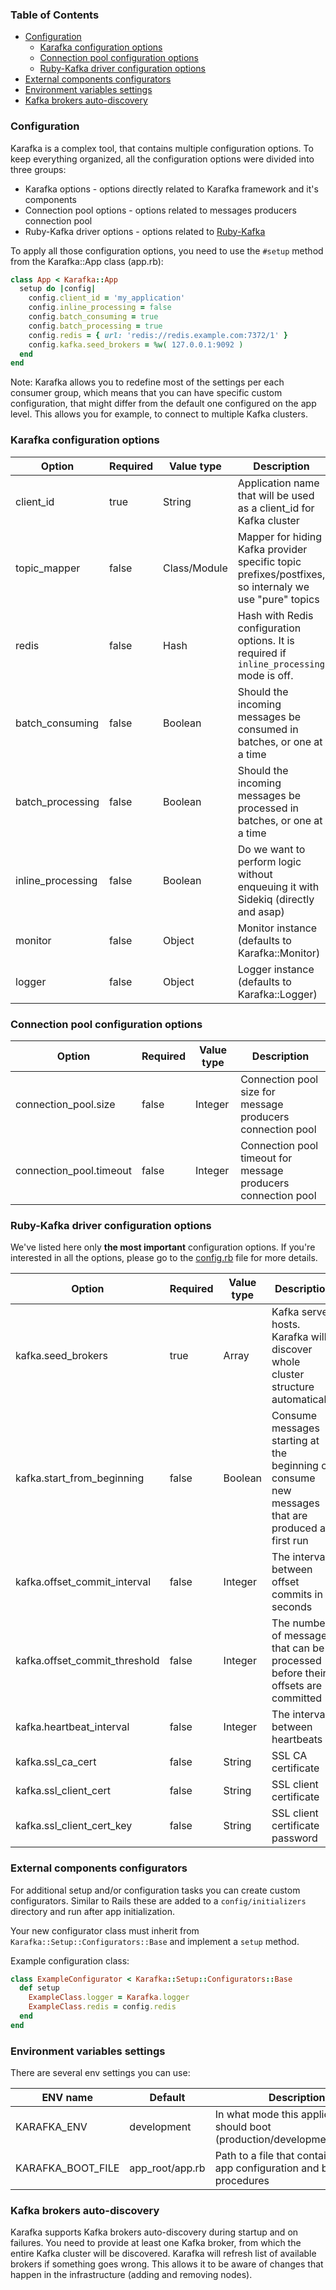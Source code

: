 ### Table of Contents
  - [Configuration](#configuration)
    - [Karafka configuration options](#karafka-configuration-options)
    - [Connection pool configuration options](#connection-pool-configuration-options)
    - [Ruby-Kafka driver configuration options](#ruby-kafka-driver-configuration-options)
  - [External components configurators](#external-components-configurators)
  - [Environment variables settings](#environment-variables-settings)
  - [Kafka brokers auto-discovery](#kafka-brokers-auto-discovery)

### Configuration

Karafka is a complex tool, that contains multiple configuration options. To keep everything organized, all the configuration options were divided into three groups:

* Karafka options - options directly related to Karafka framework and it's components
* Connection pool options - options related to messages producers connection pool
* Ruby-Kafka driver options - options related to [Ruby-Kafka](https://github.com/zendesk/ruby-kafka)

To apply all those configuration options, you need to use the ```#setup``` method from the Karafka::App class (app.rb):

```ruby
class App < Karafka::App
  setup do |config|
    config.client_id = 'my_application'
    config.inline_processing = false
    config.batch_consuming = true
    config.batch_processing = true
    config.redis = { url: 'redis://redis.example.com:7372/1' }
    config.kafka.seed_brokers = %w( 127.0.0.1:9092 )
  end
end
```

Note: Karafka allows you to redefine most of the settings per each consumer group, which means that you can have specific custom configuration, that might differ from the default one configured on the app level. This allows you for example, to connect to multiple Kafka clusters.

### Karafka configuration options

| Option            | Required | Value type   | Description                                                                                           |
|-------------------|----------|--------------|-------------------------------------------------------------------------------------------------------|
| client_id         | true     | String       | Application name that will be used as a client_id for Kafka cluster                                   |
| topic_mapper      | false    | Class/Module | Mapper for hiding Kafka provider specific topic prefixes/postfixes, so internaly we use "pure" topics |
| redis             | false    | Hash         | Hash with Redis configuration options. It is required if ```inline_processing``` mode is off.         |
| batch_consuming   | false    | Boolean      | Should the incoming messages be consumed in batches, or one at a time                                 |
| batch_processing  | false    | Boolean      | Should the incoming messages be processed in batches, or one at a time                                |
| inline_processing | false    | Boolean      | Do we want to perform logic without enqueuing it with Sidekiq (directly and asap)                     |
| monitor           | false    | Object       | Monitor instance (defaults to Karafka::Monitor)                                                       |
| logger            | false    | Object       | Logger instance (defaults to Karafka::Logger)                                                         |

### Connection pool configuration options

| Option                  | Required | Value type | Description                                                   |
|-------------------------|----------|------------|---------------------------------------------------------------|
| connection_pool.size    | false    | Integer    | Connection pool size for message producers connection pool    |
| connection_pool.timeout | false    | Integer    | Connection pool timeout for message producers connection pool |

### Ruby-Kafka driver configuration options

We've listed here only **the most important** configuration options. If you're interested in all the options, please go to the [config.rb](https://github.com/karafka/karafka/blob/master/lib/karafka/setup/config.rb) file for more details.

| Option                        | Required | Value type    | Description                                                                                       |
|-------------------------------|----------|---------------|---------------------------------------------------------------------------------------------------|
| kafka.seed_brokers            | true     | Array<String> | Kafka server hosts. Karafka will discover whole cluster structure automatically                   |
| kafka.start_from_beginning    | false    | Boolean       | Consume messages starting at the beginning or consume new messages that are produced at first run |
| kafka.offset_commit_interval  | false    | Integer       | The interval between offset commits in seconds                                                    |
| kafka.offset_commit_threshold | false    | Integer       | The number of messages that can be processed before their offsets are committed                   |
| kafka.heartbeat_interval      | false    | Integer       | The interval between heartbeats                                                                   |
| kafka.ssl_ca_cert             | false    | String        | SSL CA certificate                                                                                |
| kafka.ssl_client_cert         | false    | String        | SSL client certificate                                                                            |
| kafka.ssl_client_cert_key     | false    | String        | SSL client certificate password                                                                   |

### External components configurators

For additional setup and/or configuration tasks you can create custom configurators. Similar to Rails these are added to a `config/initializers` directory and run after app initialization.

Your new configurator class must inherit from `Karafka::Setup::Configurators::Base` and implement a `setup` method.

Example configuration class:

```ruby
class ExampleConfigurator < Karafka::Setup::Configurators::Base
  def setup
    ExampleClass.logger = Karafka.logger
    ExampleClass.redis = config.redis
  end
end
```

### Environment variables settings

There are several env settings you can use:

| ENV name          | Default | Description                                                                           |
|-------------------|-----------------|-------------------------------------------------------------------------------|
| KARAFKA_ENV       | development     | In what mode this application should boot (production/development/test/etc)   |
| KARAFKA_BOOT_FILE | app_root/app.rb | Path to a file that contains Karafka app configuration and booting procedures |

### Kafka brokers auto-discovery

Karafka supports Kafka brokers auto-discovery during startup and on failures. You need to provide at least one Kafka broker, from which the entire Kafka cluster will be discovered. Karafka will refresh list of available brokers if something goes wrong. This allows it to be aware of changes that happen in the infrastructure (adding and removing nodes).